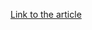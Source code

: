 [Link to the article](http://www.welivesecurity.com/wp-content/uploads/2016/10/eset-sednit-part-2.pdf)
